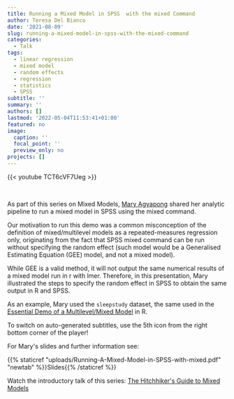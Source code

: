 ```yaml
---
title: Running a Mixed Model in SPSS  with the mixed Command
author: Teresa Del Bianco
date: '2021-08-09'
slug: running-a-mixed-model-in-spss-with-the-mixed-command
categories:
  - Talk
tags:
  - linear regression
  - mixed model
  - random effects
  - regression
  - statistics
  - SPSS
subtitle: ''
summary: ''
authors: []
lastmod: '2022-05-04T11:53:41+01:00'
featured: no
image:
  caption: ''
  focal_point: ''
  preview_only: no
projects: []
---
```


{{< youtube TCT6cVF7Ueg >}}

<br>

As part of this series on Mixed Models, [Mary Agyapong](https://twitter.com/_MaryAgyapong) shared her analytic pipeline to run a mixed model in SPSS using the mixed command.

Our motivation to run this demo was a common misconception of the definition of mixed/multilevel models as a repeated-measures regression only, originating from the fact that SPSS mixed command can be run without specifying the random effect (such model would be a Generalised Estimating Equation (GEE) model, and not a mixed model).

While GEE is a valid method, it will not output the same numerical results of a mixed model run in r with lmer. Therefore, in this presentation, Mary illustrated the steps to specify the random effect in SPSS to obtain the same output in R and SPSS.

As an example, Mary used the `sleepstudy` dataset, the same used in the [Essential Demo of a Multilevel/Mixed Model](https://tdbianco.netlify.app/post/essential-demo-of-a-multilevel-mixed-model) in R.

To switch on auto-generated subtitles, use the 5th icon from the right bottom corner of the player!

For Mary's slides and further information see:

{{% staticref "uploads/Running-A-Mixed-Model-in-SPSS-with-mixed.pdf" "newtab" %}}Slides{{% /staticref %}}

Watch the introductory talk of this series: [The Hitchhiker's Guide to Mixed Models](https://tdbianco.netlify.app/post/the-hitchhiker-s-guide-to-mixed-models/)
